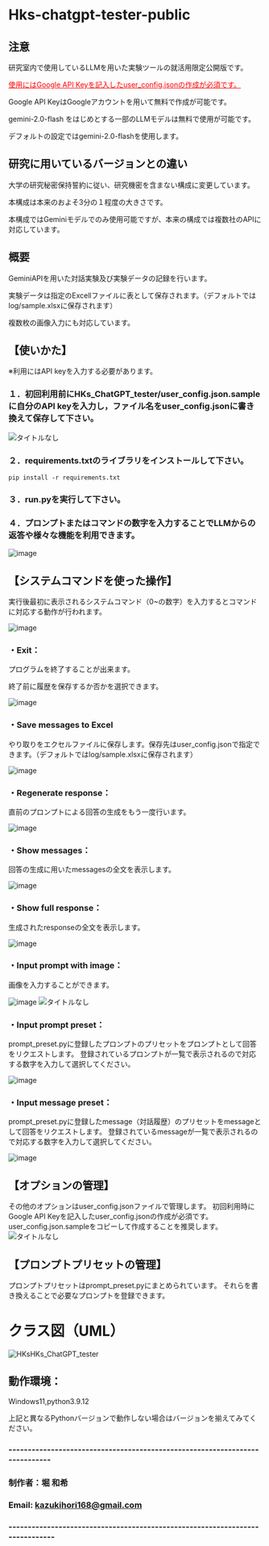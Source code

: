 # Hks-chatgpt-tester-public

## 注意
研究室内で使用しているLLMを用いた実験ツールの就活用限定公開版です。

<span style="color:red; text-decoration:underline;">使用にはGoogle API Keyを記入したuser_config.jsonの作成が必須です。</span>

Google API KeyはGoogleアカウントを用いて無料で作成が可能です。

gemini-2.0-flash をはじめとする一部のLLMモデルは無料で使用が可能です。

デフォルトの設定ではgemini-2.0-flashを使用します。

## 研究に用いているバージョンとの違い
大学の研究秘密保持誓約に従い、研究機密を含まない構成に変更しています。

本構成は本来のおよそ3分の１程度の大きさです。

本構成ではGeminiモデルでのみ使用可能ですが、本来の構成では複数社のAPIに対応しています。

## 概要
GeminiAPIを用いた対話実験及び実験データの記録を行います。

実験データは指定のExcellファイルに表として保存されます。（デフォルトではlog/sample.xlsxに保存されます）

複数枚の画像入力にも対応しています。

## 【使いかた】
※利用にはAPI keyを入力する必要があります。

### １．初回利用前にHKs_ChatGPT_tester/user_config.json.sample に自分のAPI keyを入力し，ファイル名をuser_config.jsonに書き換えて保存して下さい。
![タイトルなし](readme_images/8b3062c3-f417-4fa9-831e-092409d9ed28)


### ２．requirements.txtのライブラリをインストールして下さい。
```
pip install -r requirements.txt
```

### ３．run.pyを実行して下さい。

### ４．プロンプトまたはコマンドの数字を入力することでLLMからの返答や様々な機能を利用できます。

![image](readme_images/df3c23c9-7eaf-4e92-8b78-36e312a4ac7a)


## 【システムコマンドを使った操作】

実行後最初に表示されるシステムコマンド（0~の数字）を入力するとコマンドに対応する動作が行われます。

![image](readme_images/e4a36184-775a-4b81-b86c-a148852a8490)

### ・Exit：
プログラムを終了することが出来ます。

終了前に履歴を保存するか否かを選択できます。

![image](readme_images/44187c02-be17-4282-9101-edc0fe8d74b1)

### ・Save messages to Excel
やり取りをエクセルファイルに保存します。保存先はuser_config.jsonで指定できます。（デフォルトではlog/sample.xlsxに保存されます）

![image](readme_images/b5c531b3-5781-4ff8-984b-94e8eb3b5454)

### ・Regenerate response：
直前のプロンプトによる回答の生成をもう一度行います。

![image](readme_images/337fa70e-e75e-47a8-af41-476176101024)

### ・Show messages：
回答の生成に用いたmessagesの全文を表示します。

![image](readme_images/cf38f190-d636-46f8-aa18-e795cf5cc751)

### ・Show full response：
生成されたresponseの全文を表示します。

![image](readme_images/ece4ea34-1302-4ea1-a941-e9d71003dd58)

### ・Input prompt with image：
画像を入力することができます。

![image](readme_images/310ae248-0902-4a3c-b039-c186b65a3661)
![タイトルなし](readme_images/463f016d-6489-4603-a086-1335af58baad)


### ・Input prompt preset：
prompt_preset.pyに登録したプロンプトのプリセットをプロンプトとして回答をリクエストします。
登録されているプロンプトが一覧で表示されるので対応する数字を入力して選択してください。

![image](readme_images/87ebe5ae-2ad4-402a-8499-4f70ff3e03df)


### ・Input message preset：
prompt_preset.pyに登録したmessage（対話履歴）のプリセットをmessageとして回答をリクエストします。
登録されているmessageが一覧で表示されるので対応する数字を入力して選択してください。

![image](readme_images/bc968e55-d0b2-4041-b362-09897ecbdbdc)



## 【オプションの管理】
その他のオプションはuser_config.jsonファイルで管理します。
初回利用時にGoogle API Keyを記入したuser_config.jsonの作成が必須です。
user_config.json.sampleをコピーして作成することを推奨します。
![タイトルなし](readme_images/8b3062c3-f417-4fa9-831e-092409d9ed28)


## 【プロンプトプリセットの管理】
プロンプトプリセットはprompt_preset.pyにまとめられています。
それらを書き換えることで必要なプロンプトを登録できます。

# クラス図（UML）
![HKsHKs_ChatGPT_tester](readme_images/bac6bed6-5f9d-42bc-910f-b5d5bd29ac8b)

## 動作環境：
Windows11,python3.9.12

上記と異なるPythonバージョンで動作しない場合はバージョンを揃えてみてください。

### ----------------------------------------------------------------------------
### 制作者：堀 和希
### Email: kazukihori168@gmail.com
### -----------------------------------------------------------------------------
